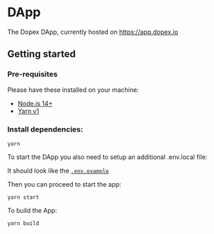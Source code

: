 # DApp

The Dopex DApp, currently hosted on https://app.dopex.io

## Getting started

### Pre-requisites

Please have these installed on your machine:

- [Node.js 14+](https://nodejs.org/)
- [Yarn v1](https://classic.yarnpkg.com/lang/)

### Install dependencies:

```
yarn
```

To start the DApp you also need to setup an additional .env.local file:

It should look like the [`.env.example`](/.env.example)

Then you can proceed to start the app:

```
yarn start
```

To build the App:

```
yarn build
```
